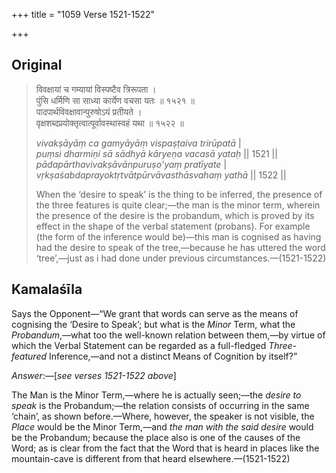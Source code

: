 +++
title = "1059 Verse 1521-1522"

+++
## Original 
>
> विवक्षायां च गम्यायां विस्पष्टैव त्रिरूपता ।  
> पुंसि धर्मिणि सा साध्या कार्येण वचसा यतः ॥ १५२१ ॥  
> पादपार्थविवक्षावान्पुरुषोऽयं प्रतीयते ।  
> वृक्षशब्दप्रयोक्तृत्वात्पूर्वावस्थास्वहं यथा ॥ १५२२ ॥ 
>
> *vivakṣāyāṃ ca gamyāyāṃ vispaṣṭaiva trirūpatā* \|  
> *puṃsi dharmiṇi sā sādhyā kāryeṇa vacasā yataḥ* \|\| 1521 \|\|  
> *pādapārthavivakṣāvānpuruṣo'yaṃ pratīyate* \|  
> *vṛkṣaśabdaprayoktṛtvātpūrvāvasthāsvahaṃ yathā* \|\| 1522 \|\| 
>
> When the ‘desire to speak’ is the thing to be inferred, the presence of the three features is quite clear;—the man is the minor term, wherein the presence of the desire is the probandum, which is proved by its effect in the shape of the verbal statement (probans). For example (the form of the inference would be)—this man is cognised as having had the desire to speak of the tree,—because he has uttered the word ‘tree’,—just as i had done under previous circumstances.—(1521-1522)



## Kamalaśīla

Says the Opponent—“We grant that words can serve as the means of cognising the ‘Desire to Speak’; but what is the *Minor* Term, what the *Probandum*,—what too the well-known relation between them,—by virtue of which the Verbal Statement can be regarded as a full-fledged *Three-featured* Inference,—and not a distinct Means of Cognition by itself?”

*Answer*:—[*see verses 1521-1522 above*]

The Man is the Minor Term,—where he is actually seen;—the *desire to speak* is the Probandum;—the relation consists of occurring in the same ‘chain’, as shown before.—Where, however, the speaker is not visible, the *Place* would be the Minor Term,—and *the man with the said desire* would be the Probandum; because the place also is one of the causes of the Word; as is clear from the fact that the Word that is heard in places like the mountain-cave is different from that heard elsewhere.—(1521-1522)


